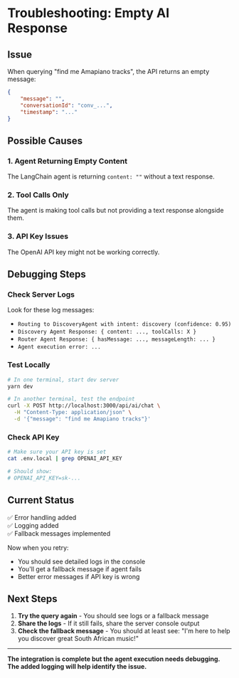 # Troubleshooting: Empty AI Response

## Issue
When querying "find me Amapiano tracks", the API returns an empty message:
```json
{
    "message": "",
    "conversationId": "conv_...",
    "timestamp": "..."
}
```

## Possible Causes

### 1. Agent Returning Empty Content
The LangChain agent is returning `content: ""` without a text response.

### 2. Tool Calls Only
The agent is making tool calls but not providing a text response alongside them.

### 3. API Key Issues
The OpenAI API key might not be working correctly.

## Debugging Steps

### Check Server Logs
Look for these log messages:
- `Routing to DiscoveryAgent with intent: discovery (confidence: 0.95)`
- `Discovery Agent Response: { content: ..., toolCalls: X }`
- `Router Agent Response: { hasMessage: ..., messageLength: ... }`
- `Agent execution error: ...`

### Test Locally
```bash
# In one terminal, start dev server
yarn dev

# In another terminal, test the endpoint
curl -X POST http://localhost:3000/api/ai/chat \
  -H "Content-Type: application/json" \
  -d '{"message": "find me Amapiano tracks"}'
```

### Check API Key
```bash
# Make sure your API key is set
cat .env.local | grep OPENAI_API_KEY

# Should show:
# OPENAI_API_KEY=sk-...
```

## Current Status

✅ Error handling added  
✅ Logging added  
✅ Fallback messages implemented  

Now when you retry:
- You should see detailed logs in the console
- You'll get a fallback message if agent fails
- Better error messages if API key is wrong

## Next Steps

1. **Try the query again** - You should see logs or a fallback message
2. **Share the logs** - If it still fails, share the server console output
3. **Check the fallback message** - You should at least see: "I'm here to help you discover great South African music!"

---

**The integration is complete but the agent execution needs debugging. The added logging will help identify the issue.**

